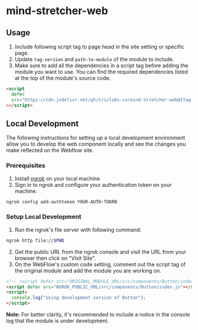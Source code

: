 # mind-stretcher-web

## Usage

1. Include following script tag to page head in the site setting or specific page.
2. Update `tag-version` and `path-to-module` of the module to include.
3. Make sure to add all the dependencies in a script tag before adding the module you want to use. You can find the required dependencies listed at the top of the module's source code.

```html
<script
  defer
  src="https://cdn.jsdelivr.net/gh/criclabs-co/mind-stretcher-web@{tag-version}/src/{path-to-module}"
></script>
```

## Local Development

The following instructions for setting up a local development environment allow you to develop the web component locally and see the changes you make reflected on the Webflow site.

### Prerequisites

1. Install [ngrok](https://ngrok.com/download) on your local machine.
2. Sign in to ngrok and configure your authentication token on your machine.

```sh
ngrok config add-authtoken YOUR-AUTH-TOKRN
```

### Setup Local Development

1. Run the ngrok's file server with following command:

```sh
ngrok http file://$PWD
```

2. Get the public URL from the ngrok console and visit the URL from your browser then click on "Visit Site".
3. On the WebFlow's custom code setting, comment out the script tag of the original module and add the module you are working on.

```html
<!-- <script defer src="ORIGINAL_MODULE_URL/src/components/Button/index.js"></script> -->
<script defer src="NGROK_PUBLIC_URL/src/components/Button/index.js"></script>
<script>
  console.log("Using development version of Button");
</script>
```

**Note:** For better clarity, it's recommended to include a notice in the console log that the module is under development.
